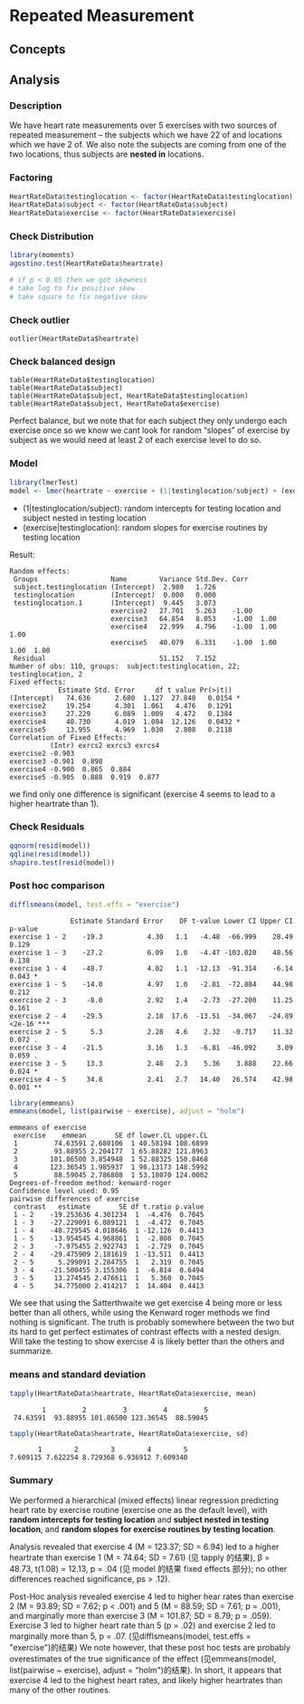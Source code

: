 # Repeated Measurement

## Concepts

## Analysis

### Description

We have heart rate measurements over 5 exercises with two sources of repeated measurement – the subjects which we have 22 of and locations which we have 2 of. We also note the subjects are coming from one of the two locations, thus subjects are **nested in** locations. 

### Factoring

```r
HeartRateData$testinglocation <- factor(HeartRateData$testinglocation)
HeartRateData$subject <- factor(HeartRateData$subject)
HeartRateData$exercise <- factor(HeartRateData$exercise)
```

### Check Distribution
```r
library(moments)
agostino.test(HeartRateData$heartrate)

# if p < 0.05 then we got skewness
# take log to fix positive skew
# take square to fix negative skew
```

### Check outlier
```
outlier(HeartRateData$heartrate)
```

### Check balanced design

```
table(HeartRateData$testinglocation)
table(HeartRateData$subject)
table(HeartRateData$subject, HeartRateData$testinglocation)
table(HeartRateData$subject, HeartRateData$exercise)
```
Perfect balance, but we note that for each subject they only undergo each exercise once so we know we cant look for random “slopes” of exercise by subject as we would need at least 2 of each exercise level to do so. 

### Model

```r
library(lmerTest)
model <- lmer(heartrate ~ exercise + (1|testinglocation/subject) + (exercise|testinglocation), data = HeartRateData)
```
* (1|testinglocation/subject): random intercepts for testing location and subject nested in testing location 
* (exercise|testinglocation): random slopes for exercise routines by testing location

Result:
```
Random effects:
 Groups                  Name        Variance Std.Dev. Corr                   
 subject.testinglocation (Intercept)  2.980   1.726                           
 testinglocation         (Intercept)  0.000   0.000                           
 testinglocation.1       (Intercept)  9.445   3.073                           
                         exercise2   27.701   5.263    -1.00                  
                         exercise3   64.854   8.053    -1.00  1.00            
                         exercise4   22.999   4.796    -1.00  1.00  1.00      
                         exercise5   40.079   6.331    -1.00  1.00  1.00  1.00
 Residual                            51.152   7.152                           
Number of obs: 110, groups:  subject:testinglocation, 22; testinglocation, 2
Fixed effects:
            Estimate Std. Error     df t value Pr(>|t|)  
(Intercept)   74.636      2.680  1.127  27.848   0.0154 *
exercise2     19.254      4.301  1.061   4.476   0.1291  
exercise3     27.229      6.089  1.009   4.472   0.1384  
exercise4     48.730      4.019  1.084  12.126   0.0432 *
exercise5     13.955      4.969  1.030   2.808   0.2118  
Correlation of Fixed Effects:
          (Intr) exrcs2 exrcs3 exrcs4
exercise2 -0.903                     
exercise3 -0.901  0.898              
exercise4 -0.900  0.865  0.884       
exercise5 -0.905  0.888  0.919  0.877
```
we find only one difference is significant (exercise 4 seems to lead to a higher heartrate than 1). 

### Check Residuals
```r
qqnorm(resid(model))
qqline(resid(model))
shapiro.test(resid(model))
```

### Post hoc comparison
```r
difflsmeans(model, test.effs = "exercise")
```
```
               Estimate Standard Error    DF t-value Lower CI Upper CI p-value    
exercise 1 - 2    -19.3           4.30   1.1   -4.48  -66.999    28.49   0.129    
exercise 1 - 3    -27.2           6.09   1.0   -4.47 -103.020    48.56   0.138    
exercise 1 - 4    -48.7           4.02   1.1  -12.13  -91.314    -6.14   0.043 *  
exercise 1 - 5    -14.0           4.97   1.0   -2.81  -72.884    44.98   0.212    
exercise 2 - 3     -8.0           2.92   1.4   -2.73  -27.200    11.25   0.161    
exercise 2 - 4    -29.5           2.18  17.6  -13.51  -34.067   -24.89  <2e-16 ***
exercise 2 - 5      5.3           2.28   4.6    2.32   -0.717    11.32   0.072 .  
exercise 3 - 4    -21.5           3.16   1.3   -6.81  -46.092     3.09   0.059 .  
exercise 3 - 5     13.3           2.48   2.3    5.36    3.888    22.66   0.024 *  
exercise 4 - 5     34.8           2.41   2.7   14.40   26.574    42.98   0.001 **
```
```r
library(emmeans)
emmeans(model, list(pairwise ~ exercise), adjust = "holm")
```
```
emmeans of exercise
 exercise    emmean       SE df lower.CL upper.CL
 1         74.63591 2.680106  1 40.58194 108.6899
 2         93.88955 2.204177  1 65.88282 121.8963
 3        101.86500 3.854948  1 52.88325 150.8468
 4        123.36545 1.985937  1 98.13173 148.5992
 5         88.59045 2.786808  1 53.18070 124.0002
Degrees-of-freedom method: kenward-roger 
Confidence level used: 0.95 
pairwise differences of exercise
 contrast   estimate       SE df t.ratio p.value
 1 - 2    -19.253636 4.301234  1  -4.476  0.7045
 1 - 3    -27.229091 6.089121  1  -4.472  0.7045
 1 - 4    -48.729545 4.018646  1 -12.126  0.4413
 1 - 5    -13.954545 4.968861  1  -2.808  0.7045
 2 - 3     -7.975455 2.922743  1  -2.729  0.7045
 2 - 4    -29.475909 2.181619  1 -13.511  0.4413
 2 - 5      5.299091 2.284755  1   2.319  0.7045
 3 - 4    -21.500455 3.155306  1  -6.814  0.6494
 3 - 5     13.274545 2.476611  1   5.360  0.7045
 4 - 5     34.775000 2.414217  1  14.404  0.4413
```
We see that using the Satterthwaite we get exercise 4 being more or less better than all others, while using the Kenward roger methods we find nothing is significant. The truth is probably somewhere between the two but its hard to get perfect estimates of contrast effects with a nested design. Will take the testing to show exercise 4 is likely better than the others and summarize.

### means and standard deviation

```r
tapply(HeartRateData$heartrate, HeartRateData$exercise, mean)
```
```
        1         2         3         4         5 
 74.63591  93.88955 101.86500 123.36545  88.59045 
```
```r
tapply(HeartRateData$heartrate, HeartRateData$exercise, sd)
```
```
       1        2        3        4        5 
7.609115 7.622254 8.729368 6.936912 7.609340
```

### Summary

We performed a hierarchical (mixed effects) linear regression predicting heart rate by exercise routine (exercise one as the default level), with **random intercepts for testing location** and **subject nested in testing location**, and **random slopes for exercise routines by testing location**. 

Analysis revealed that exercise 4 (M = 123.37; SD = 6.94) led to a higher heartrate than exercise 1 (M = 74.64; SD = 7.61) (见 tapply 的结果), β = 48.73, t(1.08) = 12.13, p = .04 (见 model 的结果 fixed effects 部分); no other differences reached significance, ps > .12). 

Post-Hoc analysis revealed exercise 4 led to higher hear rates than exercise 2 (M = 93.89; SD = 7.62; p < .001) and 5 (M = 88.59; SD = 7.61; p = .001), and marginally more than exercise 3 (M = 101.87; SD = 8.79; p = .059). Exercise 3 led to higher heart rate than 5 (p = .02) and exercise 2 led to marginally more than 5, p = .07. (见difflsmeans(model, test.effs = "exercise")的结果) We note however, that these post hoc tests are probably overestimates of the true significance of the effect (见emmeans(model, list(pairwise ~ exercise), adjust = "holm")的结果). In short, it appears that exercise 4 led to the highest heart rates, and likely higher heartrates than many of the other routines.
